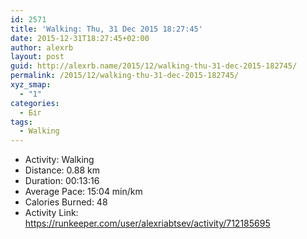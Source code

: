 ```yaml
---
id: 2571
title: 'Walking: Thu, 31 Dec 2015 18:27:45'
date: 2015-12-31T18:27:45+02:00
author: alexrb
layout: post
guid: http://alexrb.name/2015/12/walking-thu-31-dec-2015-182745/
permalink: /2015/12/walking-thu-31-dec-2015-182745/
xyz_smap:
  - "1"
categories:
  - Біг
tags:
  - Walking
---
```

<ul class="rk-list">
  <li class="rk-activity">
    Activity: Walking
  </li>
  <li class="rk-distance">
    Distance: 0.88 km
  </li>
  <li class="rk-duration">
    Duration: 00:13:16
  </li>
  <li class="rk-avg-pace">
    Average Pace: 15:04 min/km
  </li>
  <li class="rk-calories">
    Calories Burned: 48
  </li>
  <li class="rk-activity-link">
    Activity Link: <a href="https://runkeeper.com/user/alexriabtsev/activity/712185695">https://runkeeper.com/user/alexriabtsev/activity/712185695</a>
  </li>
</ul>